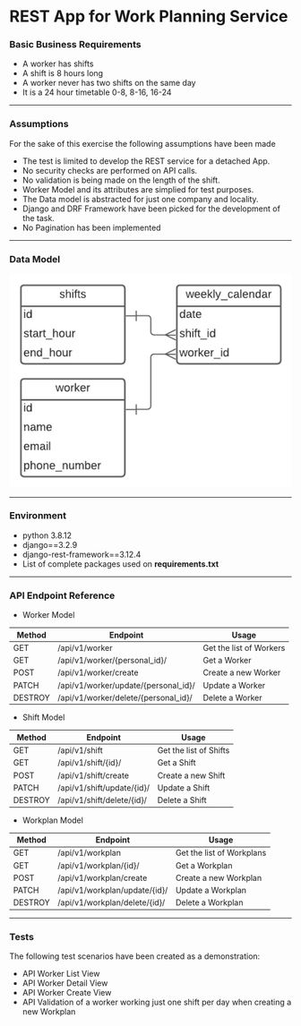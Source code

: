 # REST App for Work Planning Service

### **Basic Business Requirements**
* A worker has shifts
* A shift is 8 hours long
* A worker never has two shifts on the same day
* It is a 24 hour timetable 0-8, 8-16, 16-24

----
### **Assumptions**

For the sake of this exercise the following assumptions have been made
* The test is limited to develop the REST service for a detached App.
* No security checks are performed on API calls.
* No validation is being made on the length of the shift.
* Worker Model and its attributes are simplied for test purposes.
* The Data model is abstracted for just one company and locality.
* Django and DRF Framework have been picked for the development of the task.
* No Pagination has been implemented

----
### **Data Model**

![Alt text](data_model.png "a title")

_____
### Environment
* python 3.8.12
* django==3.2.9
* django-rest-framework==3.12.4
* List of complete packages used on **requirements.txt**

_____
### **API Endpoint Reference**

* Worker Model

|Method    |Endpoint    |Usage    |
|----------|------------|---------|
|GET       |/api/v1/worker| Get the list of Workers|
|GET       |/api/v1/worker/{personal_id}/| Get a Worker|
|POST      |/api/v1/worker/create| Create a new Worker|
|PATCH      |/api/v1/worker/update/{personal_id}/| Update a Worker|
|DESTROY      |/api/v1/worker/delete/{personal_id}/| Delete a Worker|

* Shift Model

|Method    |Endpoint    |Usage    |
|----------|------------|---------|
|GET       |/api/v1/shift| Get the list of Shifts|
|GET       |/api/v1/shift/{id}/| Get a Shift|
|POST      |/api/v1/shift/create| Create a new Shift|
|PATCH      |/api/v1/shift/update/{id}/| Update a Shift|
|DESTROY      |/api/v1/shift/delete/{id}/| Delete a Shift|

* Workplan Model

|Method    |Endpoint    |Usage    |
|----------|------------|---------|
|GET       |/api/v1/workplan| Get the list of Workplans|
|GET       |/api/v1/workplan/{id}/| Get a Workplan|
|POST      |/api/v1/workplan/create| Create a new Workplan|
|PATCH      |/api/v1/workplan/update/{id}/| Update a Workplan|
|DESTROY      |/api/v1/workplan/delete/{id}/| Delete a Workplan|

_____
### **Tests**

The following test scenarios have been created as a demonstration:
* API Worker List View
* API Worker Detail View
* API Worker Create View
* API Validation of a worker working just one shift per day when creating a new Workplan
